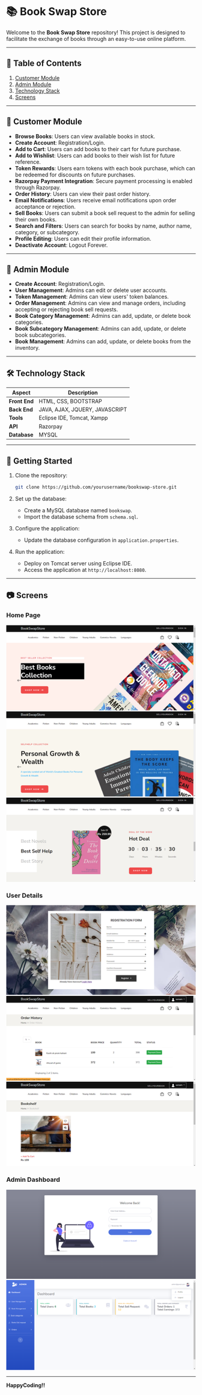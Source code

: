 # 📚 Book Swap Store

Welcome to the **Book Swap Store** repository! This project is designed to facilitate the exchange of books through an easy-to-use online platform.

---

## 📑 Table of Contents

1. [Customer Module](#customer-module)
2. [Admin Module](#admin-module)
3. [Technology Stack](#technology-stack)
4. [Screens](#screens)

---

## 👥 Customer Module

- **Browse Books**: Users can view available books in stock.
- **Create Account**: Registration/Login.
- **Add to Cart**: Users can add books to their cart for future purchase.
- **Add to Wishlist**: Users can add books to their wish list for future reference.
- **Token Rewards**: Users earn tokens with each book purchase, which can be redeemed for discounts on future purchases.
- **Razorpay Payment Integration**: Secure payment processing is enabled through Razorpay.
- **Order History**: Users can view their past order history.
- **Email Notifications**: Users receive email notifications upon order acceptance or rejection.
- **Sell Books**: Users can submit a book sell request to the admin for selling their own books.
- **Search and Filters**: Users can search for books by name, author name, category, or subcategory.
- **Profile Editing**: Users can edit their profile information.
- **Deactivate Account**: Logout Forever.

---

## 🔧 Admin Module

- **Create Account**: Registration/Login.
- **User Management**: Admins can edit or delete user accounts.
- **Token Management**: Admins can view users' token balances.
- **Order Management**: Admins can view and manage orders, including accepting or rejecting book sell requests.
- **Book Category Management**: Admins can add, update, or delete book categories.
- **Book Subcategory Management**: Admins can add, update, or delete book subcategories.
- **Book Management**: Admins can add, update, or delete books from the inventory.

---

## 🛠️ Technology Stack

| Aspect             | Description                                    |
|--------------------|------------------------------------------------|
| **Front End**      | HTML, CSS, BOOTSTRAP                           |
| **Back End**       | JAVA, AJAX, JQUERY, JAVASCRIPT                 |                            
| **Tools**          | Eclipse IDE, Tomcat, Xampp                     |
| **API**            | Razorpay                                       |
| **Database**       | MYSQL                                          |


---

## 🚀 Getting Started

1. Clone the repository:
    ```sh
    git clone https://github.com/yourusername/bookswap-store.git
    ```
2. Set up the database:
    - Create a MySQL database named `bookswap`.
    - Import the database schema from `schema.sql`.

3. Configure the application:
    - Update the database configuration in `application.properties`.

4. Run the application:
    - Deploy on Tomcat server using Eclipse IDE.
    - Access the application at `http://localhost:8080`.

---

## 📷 Screens

### Home Page
![Home Page](https://github.com/uniquesp/Book-Swap-Store/blob/main/screens/web-1.png)
![Home Page](https://github.com/uniquesp/Book-Swap-Store/blob/main/screens/web-2.png)
![Home Page](https://github.com/uniquesp/Book-Swap-Store/blob/main/screens/web-3.png)

### User Details
![User Details](https://github.com/uniquesp/Book-Swap-Store/blob/main/screens/user-registration.png)
![User Details](https://github.com/uniquesp/Book-Swap-Store/blob/main/screens/u-orderhistory.png)
![User Details](https://github.com/uniquesp/Book-Swap-Store/blob/main/screens/user-wishlist.png)

### Admin Dashboard
![Admin Dashboard](https://github.com/uniquesp/Book-Swap-Store/blob/main/screens/admin-login.png)
![Admin Dashboard](https://github.com/uniquesp/Book-Swap-Store/blob/main/screens/admin-dashboard.png)

---

**HappyCoding!!**
